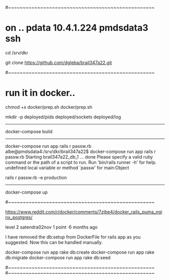 #~~~~~~~~~~~~~~~~~~~~~~~~~~~~~~~~~~~~~~~~~~~~~~~~~~

# on .. pdata 10.4.1.224 pmdsdata3 ssh

cd /srv/dkr

git clone https://github.com/dgleba/brail347a22.git



#~~~~~~~~~~~~~~~~~~~~~~~~~~~~~~~~~~~~~~~~~~~~~~~~~~

# run it in docker..

chmod +x docker/prep.sh
docker/prep.sh

mkdir -p deployed/pids deployed/sockets deployed/log


_____________


docker-compose build

_____________

docker-compose run app rails r passw.rb
	albe@pmdsdata4:/srv/dkr/brail347a22$  docker-compose run app rails r passw.rb
	Starting brail347a22_db_1 ... done
	 Please specify a valid ruby command or the path of a script to run.
	Run 'bin/rails runner -h' for help.
	undefined local variable or method `passw' for main:Object

rails r passw.rb -e production

_____________
 
docker-compose up


#~~~~~~~~~~~~~~~~~~~~~~~~~~~~~~~~~~~~~~~~~~~~~~~~~~

https://www.reddit.com/r/docker/comments/7zjbe4/docker_rails_puma_nginx_postgres/


level 2 satendra02nov
1 point ·6 months ago

I have removed the db:setup from DockerFile for rails app as you suggested. Now this can be handled manually.

docker-compose run app rake db:create
docker-compose run app rake db:migrate
docker-compose run app rake db:seed


#~~~~~~~~~~~~~~~~~~~~~~~~~~~~~~~~~~~~~~~~~~~~~~~~~~
#~~~~~~~~~~~~~~~~~~~~~~~~~~~~~~~~~~~~~~~~~~~~~~~~~~

